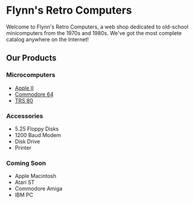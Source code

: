 <!DOCTYPEhtml>

<html>

<head>

</head>

<body>

<h1>Flynn's Retro Computers</h1>

<p>Welcome to Flynn's Retro Computers, a web shop dedicated to old-school minicomputers from the 1970s and 1980s. We've got the most complete catalog anywhere on the Internet!</p>

<h2>Our Products </h2>

<h3> Microcomputers</h3>
<ul>
	<li><a href= "apple-ii.md">Apple II</a> </li>
	<li><a href= "commodore-64.md">Commodore 64</a></li>
	<li><a href= "trs-80.md">TRS 80</a></li>
</ul>

<h3> Accessories</h3>
<ul>
<li>5.25 Floppy Disks</li>
<li>1200 Baud Modem</li>
<li>Disk Drive</li>
<li>Printer</li>
</ul>

<h3>Coming Soon</h3>
<ul>
<li>Apple Macintosh</li>
<li>Atari ST</li>
<li>Commodore Amiga</li>
<li>IBM PC</li>
</ul>


</body>
</html>
